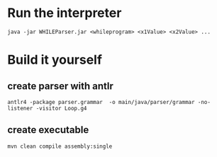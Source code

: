 # Run the interpreter
`java -jar WHILEParser.jar <whileprogram> <x1Value> <x2Value> ...`

# Build it yourself
## create parser with antlr
`antlr4 -package parser.grammar  -o main/java/parser/grammar -no-listener -visitor Loop.g4`

## create executable
`mvn clean compile assembly:single`